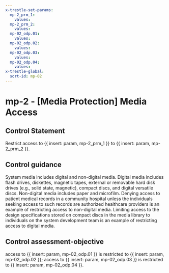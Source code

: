 ```yaml
---
x-trestle-set-params:
  mp-2_prm_1:
    values:
  mp-2_prm_2:
    values:
  mp-02_odp.01:
    values:
  mp-02_odp.02:
    values:
  mp-02_odp.03:
    values:
  mp-02_odp.04:
    values:
x-trestle-global:
  sort-id: mp-02
---
```


# mp-2 - \[Media Protection\] Media Access

## Control Statement

Restrict access to {{ insert: param, mp-2_prm_1 }} to {{ insert: param, mp-2_prm_2 }}.

## Control guidance

System media includes digital and non-digital media. Digital media includes flash drives, diskettes, magnetic tapes, external or removable hard disk drives (e.g., solid state, magnetic), compact discs, and digital versatile discs. Non-digital media includes paper and microfilm. Denying access to patient medical records in a community hospital unless the individuals seeking access to such records are authorized healthcare providers is an example of restricting access to non-digital media. Limiting access to the design specifications stored on compact discs in the media library to individuals on the system development team is an example of restricting access to digital media.

## Control assessment-objective

access to {{ insert: param, mp-02_odp.01 }} is restricted to {{ insert: param, mp-02_odp.02 }};
access to {{ insert: param, mp-02_odp.03 }} is restricted to {{ insert: param, mp-02_odp.04 }}.
